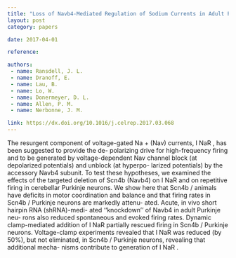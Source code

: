 ```yaml
---
title: "Loss of Navb4-Mediated Regulation of Sodium Currents in Adult Purkinje Neurons Disrupts Firing and Impairs Motor Coordination and Balance"
layout: post
category: papers

date: 2017-04-01

reference: 

authors:
 - name: Ransdell, J. L.
 - name: Dranoff, E.
 - name: Lau, B.
 - name: Lo, W.
 - name: Donermeyer, D. L.
 - name: Allen, P. M.
 - name: Nerbonne, J. M.

link: https://dx.doi.org/10.1016/j.celrep.2017.03.068
---
```


The resurgent component of voltage-gated Na + (Nav) currents, I NaR , has been
suggested to provide the de- polarizing drive for high-frequency firing and to
be generated by voltage-dependent Nav channel block (at depolarized potentials)
and unblock (at hyperpo- larized potentials) by the accessory Navb4 subunit.
To test these hypotheses, we examined the effects of the targeted deletion of
Scn4b (Navb4) on I NaR and on repetitive firing in cerebellar Purkinje neurons.
We show here that Scn4b / animals have deficits in motor coordination and
balance and that firing rates in Scn4b / Purkinje neurons are markedly attenu-
ated. Acute, in vivo short hairpin RNA (shRNA)-medi- ated ‘‘knockdown’’ of
Navb4 in adult Purkinje neu- rons also reduced spontaneous and evoked firing
rates. Dynamic clamp-mediated addition of I NaR partially rescued firing in
Scn4b / Purkinje neurons.  Voltage-clamp experiments revealed that I NaR was
reduced (by 50%), but not eliminated, in Scn4b / Purkinje neurons, revealing
that additional mecha- nisms contribute to generation of I NaR .

